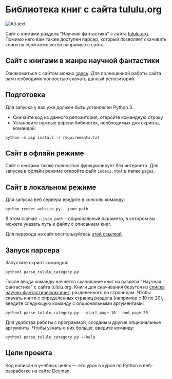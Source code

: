 # Библиотека книг с сайта tululu.org

![Alt text](https://dvmn.org/media/image_TLlI3D8.png "books")


Сайт с книгами раздела "Научная фантастика" с сайта [tululu.org](https://tululu.org/). Помимо него вам также доступен парсер, который позволяет скачивать книги на свой компьютер напрямую с сайта.

## Сайт с книгами в жанре научной фантастики

Ознакомиться с сайтом можно [здесь](https://yuraml.github.io/books_project/pages/index1.html). Для полноценной работы сайта вам необходимо полностью скачать данный репозиторий.


## Подготовка

Для запуска у вас уже должен быть установлен Python 3.

- Скачайте код из данного репозитория, откройте командную строку
- Установите нужные версии библиотек, необходимых для скрипта, командой: 

```console
python -m pip install -r requirements.txt
```

## Сайт в офлайн режиме

Сайт с книгами также полностью функционирует без интернета. Для запуска в офлайн режиме откройте файл `index1.html` в папке `pages`.

## Сайт в локальном режиме

Для запуска веб сервера введите в консоль команду:

```console
python render_website.py --json_path
```
В этом случае `--json_path` - опциональный параметр, в котором вы можете указать путь к файлу с описанием книг.

Для перехода на сайт воспользуйтесь [этой ссылкой](http://127.0.0.1:5500).

## Запуск парсера


Запустите скрипт командой:

```console
python3 parse_tululu_category.py 
```

После ввода команды начнется скачивание книг из раздела "Научная фантастика" с сайта tululu.org. Книги для скачивания берутся из [списка научно-фантастических книг](https://tululu.org/l55/1/), разделенного по страницам. 
Чтобы скачать книги с определенных страниц раздела (например с 10 по 20), введите следующую команду с опциональными аргументами:

```console
python3 parse_tululu_category.py --start_page 10 --end_page 20 
```

Для удобства работы с программой, созданы и другие опциональные аргументы. Чтобы узнать о них больше, введите команду:

```console
python3 parse_tululu_category.py --help 
```


## Цели проекта

Код написан в учебных целях — это урок в курсе по Python и веб-разработке на сайте [Devman](https://dvmn.org).
